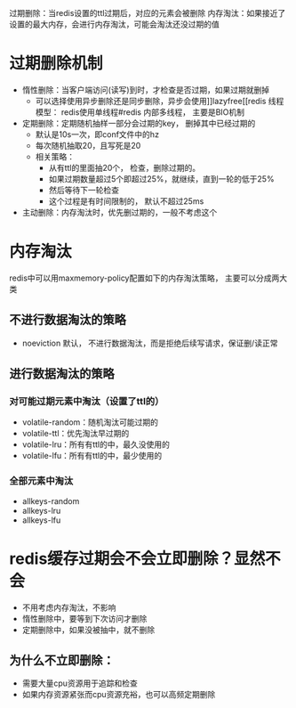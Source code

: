 过期删除：当redis设置的ttl过期后，对应的元素会被删除
内存淘汰：如果接近了设置的最大内存，会进行内存淘汰，可能会淘汰还没过期的值
# 过期删除机制
- 惰性删除：当客户端访问(读写)到时，才检查是否过期，如果过期就删掉
	- 可以选择使用异步删除还是同步删除，异步会使用]]lazyfree[[redis 线程模型： redis使用单线程#redis 内部多线程， 主要是BIO机制
- 定期删除：定期随机抽样一部分会过期的key， 删掉其中已经过期的
	- 默认是10s一次，即conf文件中的hz
	- 每次随机抽取20，且写死是20
	- 相关策略：
		- 从有ttl的里面抽20个， 检查，删除过期的。
		- 如果过期数量超过5个即超过25%，就继续，直到一轮的低于25%
		- 然后等待下一轮检查
		- 这个过程是有时间限制的， 默认不超过25ms
- 主动删除：内存淘汰时，优先删过期的，一般不考虑这个
# 内存淘汰
redis中可以用maxmemory-policy配置如下的内存淘汰策略， 主要可以分成两大类
## 不进行数据淘汰的策略
- noeviction 默认， 不进行数据淘汰，而是拒绝后续写请求，保证删/读正常
## 进行数据淘汰的策略
### 对可能过期元素中淘汰（设置了ttl的）
- volatile-random：随机淘汰可能过期的
- volatile-ttl：优先淘汰早过期的
- volatile-lru：所有有ttl的中，最久没使用的
- volatile-lfu：所有有ttl的中，最少使用的
### 全部元素中淘汰
- allkeys-random
- allkeys-lru
- allkeys-lfu

# redis缓存过期会不会立即删除？显然不会
- 不用考虑内存淘汰，不影响
- 惰性删除中，要等到下次访问才删除
- 定期删除中，如果没被抽中，就不删除
## 为什么不立即删除：
- 需要大量cpu资源用于追踪和检查
- 如果内存资源紧张而cpu资源充裕，也可以高频定期删除